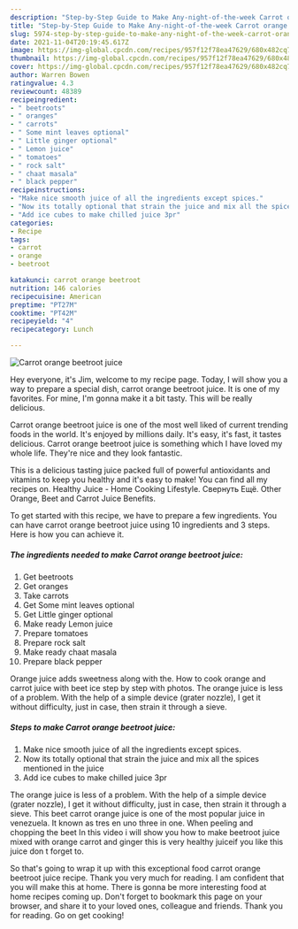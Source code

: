 ```yaml
---
description: "Step-by-Step Guide to Make Any-night-of-the-week Carrot orange beetroot juice"
title: "Step-by-Step Guide to Make Any-night-of-the-week Carrot orange beetroot juice"
slug: 5974-step-by-step-guide-to-make-any-night-of-the-week-carrot-orange-beetroot-juice
date: 2021-11-04T20:19:45.617Z
image: https://img-global.cpcdn.com/recipes/957f12f78ea47629/680x482cq70/carrot-orange-beetroot-juice-recipe-main-photo.jpg
thumbnail: https://img-global.cpcdn.com/recipes/957f12f78ea47629/680x482cq70/carrot-orange-beetroot-juice-recipe-main-photo.jpg
cover: https://img-global.cpcdn.com/recipes/957f12f78ea47629/680x482cq70/carrot-orange-beetroot-juice-recipe-main-photo.jpg
author: Warren Bowen
ratingvalue: 4.3
reviewcount: 48389
recipeingredient:
- " beetroots"
- " oranges"
- " carrots"
- " Some mint leaves optional"
- " Little ginger optional"
- " Lemon juice"
- " tomatoes"
- " rock salt"
- " chaat masala"
- " black pepper"
recipeinstructions:
- "Make nice smooth juice of all the ingredients except spices."
- "Now its totally optional that strain the juice and mix all the spices mentioned in the juice"
- "Add ice cubes to make chilled juice 3pr"
categories:
- Recipe
tags:
- carrot
- orange
- beetroot

katakunci: carrot orange beetroot 
nutrition: 146 calories
recipecuisine: American
preptime: "PT27M"
cooktime: "PT42M"
recipeyield: "4"
recipecategory: Lunch

---
```



![Carrot orange beetroot juice](https://img-global.cpcdn.com/recipes/957f12f78ea47629/680x482cq70/carrot-orange-beetroot-juice-recipe-main-photo.jpg)

Hey everyone, it's Jim, welcome to my recipe page. Today, I will show you a way to prepare a special dish, carrot orange beetroot juice. It is one of my favorites. For mine, I'm gonna make it a bit tasty. This will be really delicious.

Carrot orange beetroot juice is one of the most well liked of current trending foods in the world. It's enjoyed by millions daily. It's easy, it's fast, it tastes delicious. Carrot orange beetroot juice is something which I have loved my whole life. They're nice and they look fantastic.

This is a delicious tasting juice packed full of powerful antioxidants and vitamins to keep you healthy and it&#39;s easy to make! You can find all my recipes on. Healthy Juice - Home Cooking Lifestyle. Свернуть Ещё. Other Orange, Beet and Carrot Juice Benefits.


To get started with this recipe, we have to prepare a few ingredients. You can have carrot orange beetroot juice using 10 ingredients and 3 steps. Here is how you can achieve it.

<!--inarticleads1-->

##### The ingredients needed to make Carrot orange beetroot juice:

1. Get  beetroots
1. Get  oranges
1. Take  carrots
1. Get  Some mint leaves optional
1. Get  Little ginger optional
1. Make ready  Lemon juice
1. Prepare  tomatoes
1. Prepare  rock salt
1. Make ready  chaat masala
1. Prepare  black pepper


Orange juice adds sweetness along with the. How to cook orange and carrot juice with beet ice step by step with photos. The orange juice is less of a problem. With the help of a simple device (grater nozzle), I get it without difficulty, just in case, then strain it through a sieve. 

<!--inarticleads2-->

##### Steps to make Carrot orange beetroot juice:

1. Make nice smooth juice of all the ingredients except spices.
1. Now its totally optional that strain the juice and mix all the spices mentioned in the juice
1. Add ice cubes to make chilled juice 3pr


The orange juice is less of a problem. With the help of a simple device (grater nozzle), I get it without difficulty, just in case, then strain it through a sieve. This beet carrot orange juice is one of the most popular juice in venezuela. It known as tres en uno three in one. When peeling and chopping the beet In this video i will show you how to make beetroot juice mixed with orange carrot and ginger this is very healthy juiceif you like this juice don t forget to. 

So that's going to wrap it up with this exceptional food carrot orange beetroot juice recipe. Thank you very much for reading. I am confident that you will make this at home. There is gonna be more interesting food at home recipes coming up. Don't forget to bookmark this page on your browser, and share it to your loved ones, colleague and friends. Thank you for reading. Go on get cooking!
